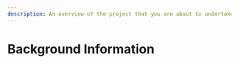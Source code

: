 ```yaml
---
description: An overview of the project that you are about to undertake.
---
```


# Background Information

